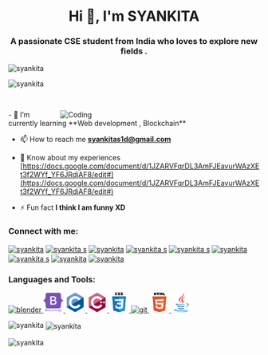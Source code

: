 <h1 align="center">Hi 👋, I'm SYANKITA</h1>
<h3 align="center">A passionate CSE student from India who loves to explore new fields .</h3>
<img src="https://media.wired.com/photos/5cc244c9af643e2f373ebb28/191:100/w_2400,h_1256,c_limit/Coding-Becomes-Criminal.jpg" alt="syankita" />

<p align="left"> <img src="https://komarev.com/ghpvc/?username=syankita&label=Profile%20views&color=0e75b6&style=flat" alt="syankita" /> </p>

<p align="left"> <a href="https://twitter.com/" target="blank"><img src="https://img.shields.io/twitter/follow/?logo=twitter&style=for-the-badge" alt="" /></a> </p>
<img align="right" alt="Coding" width="400" src="https://www.worldbook.com/images/WBBlog_KidsCoding.jpg">
- 🌱 I’m currently learning **Web development , Blockchain**

- 📫 How to reach me **syankitas1d@gmail.com**

- 📄 Know about my experiences [https://docs.google.com/document/d/1JZARVFqrDL3AmFJEavurWAzXEt3f2WYf_YF6JRdjAF8/edit#](https://docs.google.com/document/d/1JZARVFqrDL3AmFJEavurWAzXEt3f2WYf_YF6JRdjAF8/edit#)

- ⚡ Fun fact **I think I am funny XD**


<h3 align="left">Connect with me:</h3>
<p align="left">
<a href="https://codepen.io/syankita" target="blank"><img align="center" src="https://raw.githubusercontent.com/rahuldkjain/github-profile-readme-generator/master/src/images/icons/Social/codepen.svg" alt="syankita" height="30" width="40" /></a>
<a href="https://www.linkedin.com/in/syankita-s-a477861b7/" target="blank"><img align="center" src="https://raw.githubusercontent.com/rahuldkjain/github-profile-readme-generator/master/src/images/icons/Social/linked-in-alt.svg" alt="syankita s" height="30" width="40" /></a>
<a href="https://stackoverflow.com/users/syankita" target="blank"><img align="center" src="https://raw.githubusercontent.com/rahuldkjain/github-profile-readme-generator/master/src/images/icons/Social/stack-overflow.svg" alt="syankita" height="30" width="40" /></a>
<a href="https://fb.com/syankita s" target="blank"><img align="center" src="https://raw.githubusercontent.com/rahuldkjain/github-profile-readme-generator/master/src/images/icons/Social/facebook.svg" alt="syankita s" height="30" width="40" /></a>
<a href="https://instagram.com/syankita s" target="blank"><img align="center" src="https://raw.githubusercontent.com/rahuldkjain/github-profile-readme-generator/master/src/images/icons/Social/instagram.svg" alt="syankita s" height="30" width="40" /></a>
<a href="https://www.codechef.com/users/syankita" target="blank"><img align="center" src="https://cdn.jsdelivr.net/npm/simple-icons@3.1.0/icons/codechef.svg" alt="syankita" height="30" width="40" /></a>
<a href="https://www.hackerrank.com/syankita s" target="blank"><img align="center" src="https://raw.githubusercontent.com/rahuldkjain/github-profile-readme-generator/master/src/images/icons/Social/hackerrank.svg" alt="syankita s" height="30" width="40" /></a>
<a href="https://codeforces.com/profile/syankita" target="blank"><img align="center" src="https://raw.githubusercontent.com/rahuldkjain/github-profile-readme-generator/master/src/images/icons/Social/codeforces.svg" alt="syankita" height="30" width="40" /></a>
<a href="https://www.leetcode.com/syankita" target="blank"><img align="center" src="https://raw.githubusercontent.com/rahuldkjain/github-profile-readme-generator/master/src/images/icons/Social/leet-code.svg" alt="syankita" height="30" width="40" /></a>
</p>

<h3 align="left">Languages and Tools:</h3>
<p align="left"> <a href="https://www.blender.org/" target="_blank" rel="noreferrer"> <img src="https://download.blender.org/branding/community/blender_community_badge_white.svg" alt="blender" width="40" height="40"/> </a> <a href="https://getbootstrap.com" target="_blank" rel="noreferrer"> <img src="https://raw.githubusercontent.com/devicons/devicon/master/icons/bootstrap/bootstrap-plain-wordmark.svg" alt="bootstrap" width="40" height="40"/> </a> <a href="https://www.cprogramming.com/" target="_blank" rel="noreferrer"> <img src="https://raw.githubusercontent.com/devicons/devicon/master/icons/c/c-original.svg" alt="c" width="40" height="40"/> </a> <a href="https://www.w3schools.com/cpp/" target="_blank" rel="noreferrer"> <img src="https://raw.githubusercontent.com/devicons/devicon/master/icons/cplusplus/cplusplus-original.svg" alt="cplusplus" width="40" height="40"/> </a> <a href="https://www.w3schools.com/css/" target="_blank" rel="noreferrer"> <img src="https://raw.githubusercontent.com/devicons/devicon/master/icons/css3/css3-original-wordmark.svg" alt="css3" width="40" height="40"/> </a> <a href="https://git-scm.com/" target="_blank" rel="noreferrer"> <img src="https://www.vectorlogo.zone/logos/git-scm/git-scm-icon.svg" alt="git" width="40" height="40"/> </a> <a href="https://www.w3.org/html/" target="_blank" rel="noreferrer"> <img src="https://raw.githubusercontent.com/devicons/devicon/master/icons/html5/html5-original-wordmark.svg" alt="html5" width="40" height="40"/> </a> <a href="https://www.java.com" target="_blank" rel="noreferrer"> <img src="https://raw.githubusercontent.com/devicons/devicon/master/icons/java/java-original.svg" alt="java" width="40" height="40"/> </a> </p>


<p><img align="left" src="https://github-readme-stats.vercel.app/api/top-langs?username=syankita&show_icons=true&locale=en&layout=compact" alt="syankita" /></p>



<p>&nbsp;<img align="center" src="https://github-readme-stats.vercel.app/api?username=syankita&show_icons=true&locale=en" alt="syankita" /></p>

<p><img align="center" src="https://github-readme-streak-stats.herokuapp.com/?user=syankita&" alt="syankita" /></p>

